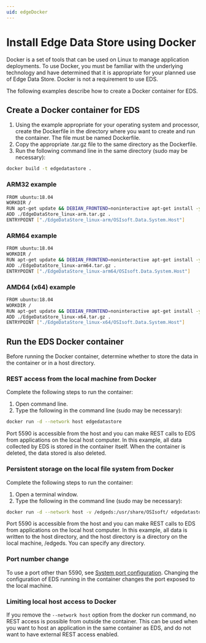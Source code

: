 ```yaml
---
uid: edgeDocker
---
```


# Install Edge Data Store using Docker

Docker is a set of tools that can be used on Linux to manage application deployments. To use Docker, you must be familiar with the underlying technology and have determined that it is appropriate for your planned use of Edge Data Store. Docker is not a requirement to use EDS.

The following examples describe how to create a Docker container for EDS. 

## Create a Docker container for EDS

1. Using the example appropriate for your operating system and processor, create the Dockerfile in the directory where you want to create and run the container. The file must be named Dockerfile.
2. Copy the appropriate .tar.gz file to the same directory as the Dockerfile.
3. Run the following command line in the same directory (sudo may be necessary):

```bash
docker build -t edgedatastore .
```

### ARM32 example

```bash
FROM ubuntu:18.04
WORKDIR /
RUN apt-get update && DEBIAN_FRONTEND=noninteractive apt-get install -y --no-install-recommends ca-certificates libicu60 libssl1.0.0
ADD ./EdgeDataStore_linux-arm.tar.gz .
ENTRYPOINT ["./EdgeDataStore_linux-arm/OSIsoft.Data.System.Host"]
```

### ARM64 example

```bash
FROM ubuntu:18.04
WORKDIR /
RUN apt-get update && DEBIAN_FRONTEND=noninteractive apt-get install -y --no-install-recommends ca-certificates libicu60 libssl1.0.0
ADD ./EdgeDataStore_linux-arm64.tar.gz .
ENTRYPOINT ["./EdgeDataStore_linux-arm64/OSIsoft.Data.System.Host"]
```

### AMD64 (x64) example

```bash
FROM ubuntu:18.04
WORKDIR /
RUN apt-get update && DEBIAN_FRONTEND=noninteractive apt-get install -y --no-install-recommends ca-certificates libicu60 libssl1.0.0
ADD ./EdgeDataStore_linux-x64.tar.gz .
ENTRYPOINT ["./EdgeDataStore_linux-x64/OSIsoft.Data.System.Host"]
```

## Run the EDS Docker container

Before running the Docker container, determine whether to store the data in the container or in a host directory.

### REST access from the local machine from Docker

Complete the following steps to run the container:

1. Open command line.
2. Type the following in the command line (sudo may be necessary):

```bash
docker run -d --network host edgedatastore
```

Port 5590 is accessible from the host and you can make REST calls to EDS from applications on the local host computer. In this example, all data collected by EDS is stored in the container itself. When the container is deleted, the data stored is also deleted.

### Persistent storage on the local file system from Docker

Complete the following steps to run the container:

1. Open a terminal window.
2. Type the following in the command line (sudo may be necessary):

```bash
docker run -d --network host -v /edgeds:/usr/share/OSIsoft/ edgedatastore
```

Port 5590 is accessible from the host and you can make REST calls to EDS from applications on the local host computer. In this example, all data is written to the host directory, and the host directory is a directory on the local machine, /edgeds. You can specify any directory.

### Port number change

To use a port other than 5590, see [System port configuration](xref:SystemPortConfiguration). Changing the configuration of EDS running in the container changes the port exposed to the local machine.

### Limiting local host access to Docker

If you remove the `--network host` option from the docker run command, no REST access is possible from outside the container. This can be used when you want to host an application in the same container as EDS, and do not want to have external REST access enabled.
